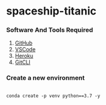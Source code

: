 # spaceship-titanic

### Software And Tools Required

1. [GitHub](https://github.com/)
2. [VSCode](https://code.visualstudio.com/)
3. [Heroku](https://heroku.com)
4. [GitCLI](https://git-scm.com/docs/gitcli)

### Create a new environment

````

conda create -p venv python==3.7 -y

````
